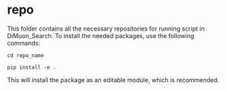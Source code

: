 # repo

This folder contains all the necessary repositories for running script in DiMuon_Search.
To install the needed packages, use the following commands:

`cd repo_name`

`pip install -e .`

This will install the package as an editable module, which is recommended.

